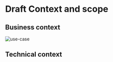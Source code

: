 # Draft Context and scope

## Business context 
![use-case](../uml/exported/buisness_context.png)

## Technical context
<!-- ![use-case](../uml/exported/technical_context.png) -->
